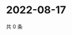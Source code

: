 # 2022-08-17

共 0 条

<!-- BEGIN WEIBO -->
<!-- 最后更新时间 Wed Aug 17 2022 03:13:16 GMT+0800 (China Standard Time) -->

<!-- END WEIBO -->
